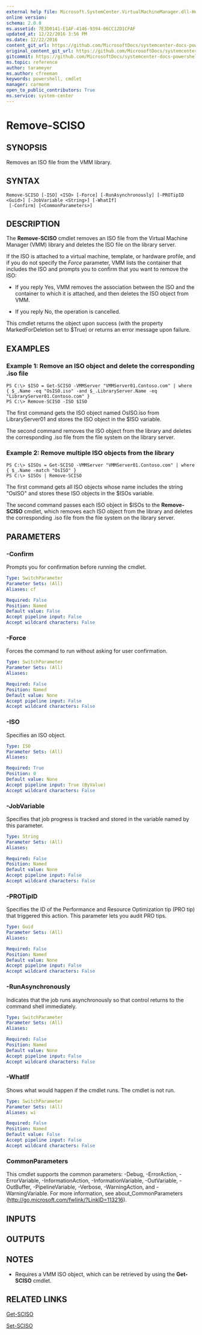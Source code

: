 ```yaml
---
external help file: Microsoft.SystemCenter.VirtualMachineManager.dll-Help.xml
online version: 
schema: 2.0.0
ms.assetid: 7E3D0141-E1AF-4146-9394-06CC12D1CFAF
updated_at: 12/22/2016 3:56 PM
ms.date: 12/22/2016
content_git_url: https://github.com/MicrosoftDocs/systemcenter-docs-powershell/blob/live/systemcenter-cmdlets/SystemCenter2016/VirtualMachineManager/vlatest/Remove-SCISO.md
original_content_git_url: https://github.com/MicrosoftDocs/systemcenter-docs-powershell/blob/live/systemcenter-cmdlets/SystemCenter2016/VirtualMachineManager/vlatest/Remove-SCISO.md
gitcommit: https://github.com/MicrosoftDocs/systemcenter-docs-powershell/blob/96e5647587661652225fbdd2c797cd4d59d542bc/systemcenter-cmdlets/SystemCenter2016/VirtualMachineManager/vlatest/Remove-SCISO.md
ms.topic: reference
author: tarameyer
ms.author: cfreeman
keywords: powershell, cmdlet
manager: carmonm
open_to_public_contributors: True
ms.service: system-center
---
```


# Remove-SCISO

## SYNOPSIS
Removes an ISO file from the VMM library.

## SYNTAX

```
Remove-SCISO [-ISO] <ISO> [-Force] [-RunAsynchronously] [-PROTipID <Guid>] [-JobVariable <String>] [-WhatIf]
 [-Confirm] [<CommonParameters>]
```

## DESCRIPTION
The **Remove-SCISO** cmdlet removes an ISO file from the Virtual Machine Manager (VMM) library and deletes the ISO file on the library server.

If the ISO is attached to a virtual machine, template, or hardware profile, and if you do not specify the *Force* parameter, VMM lists the container that includes the ISO and prompts you to confirm that you want to remove the ISO: 



- If you reply Yes, VMM removes the association between the ISO and the container to which it is attached, and then deletes the ISO object from VMM. 


- If you reply No, the operation is cancelled.

This cmdlet returns the object upon success (with the property MarkedForDeletion set to $True) or returns an error message upon failure.

## EXAMPLES

### Example 1: Remove an ISO object and delete the corresponding .iso file
```
PS C:\> $ISO = Get-SCISO -VMMServer "VMMServer01.Contoso.com" | where { $_.Name -eq "OsISO.iso" -and $_.LibraryServer.Name -eq "LibraryServer01.Contoso.com" }
PS C:\> Remove-SCISO -ISO $ISO
```

The first command gets the ISO object named OsISO.iso from LibraryServer01 and stores the ISO object in the $ISO variable.

The second command removes the ISO object from the library and deletes the corresponding .iso file from the file system on the library server.

### Example 2: Remove multiple ISO objects from the library
```
PS C:\> $ISOs = Get-SCISO -VMMServer "VMMServer01.Contoso.com" | where { $_.Name -match "OsISO" }
PS C:\> $ISOs | Remove-SCISO
```

The first command gets all ISO objects whose name includes the string "OsISO" and stores these ISO objects in the $ISOs variable.

The second command passes each ISO object in $ISOs to the **Remove-SCISO** cmdlet, which removes each ISO object from the library and deletes the corresponding .iso file from the file system on the library server.

## PARAMETERS

### -Confirm
Prompts you for confirmation before running the cmdlet.

```yaml
Type: SwitchParameter
Parameter Sets: (All)
Aliases: cf

Required: False
Position: Named
Default value: False
Accept pipeline input: False
Accept wildcard characters: False
```

### -Force
Forces the command to run without asking for user confirmation.

```yaml
Type: SwitchParameter
Parameter Sets: (All)
Aliases: 

Required: False
Position: Named
Default value: None
Accept pipeline input: False
Accept wildcard characters: False
```

### -ISO
Specifies an ISO object.

```yaml
Type: ISO
Parameter Sets: (All)
Aliases: 

Required: True
Position: 0
Default value: None
Accept pipeline input: True (ByValue)
Accept wildcard characters: False
```

### -JobVariable
Specifies that job progress is tracked and stored in the variable named by this parameter.

```yaml
Type: String
Parameter Sets: (All)
Aliases: 

Required: False
Position: Named
Default value: None
Accept pipeline input: False
Accept wildcard characters: False
```

### -PROTipID
Specifies the ID of the Performance and Resource Optimization tip (PRO tip) that triggered this action.
This parameter lets you audit PRO tips.

```yaml
Type: Guid
Parameter Sets: (All)
Aliases: 

Required: False
Position: Named
Default value: None
Accept pipeline input: False
Accept wildcard characters: False
```

### -RunAsynchronously
Indicates that the job runs asynchronously so that control returns to the command shell immediately.

```yaml
Type: SwitchParameter
Parameter Sets: (All)
Aliases: 

Required: False
Position: Named
Default value: None
Accept pipeline input: False
Accept wildcard characters: False
```

### -WhatIf
Shows what would happen if the cmdlet runs.
The cmdlet is not run.

```yaml
Type: SwitchParameter
Parameter Sets: (All)
Aliases: wi

Required: False
Position: Named
Default value: False
Accept pipeline input: False
Accept wildcard characters: False
```

### CommonParameters
This cmdlet supports the common parameters: -Debug, -ErrorAction, -ErrorVariable, -InformationAction, -InformationVariable, -OutVariable, -OutBuffer, -PipelineVariable, -Verbose, -WarningAction, and -WarningVariable. For more information, see about_CommonParameters (http://go.microsoft.com/fwlink/?LinkID=113216).

## INPUTS

## OUTPUTS

## NOTES
* Requires a VMM ISO object, which can be retrieved by using the **Get-SCISO** cmdlet.

## RELATED LINKS

[Get-SCISO](xref:SystemCenter2016/VirtualMachineManager/vlatest/Get-SCISO.md)

[Set-SCISO](xref:SystemCenter2016/VirtualMachineManager/vlatest/Set-SCISO.md)

